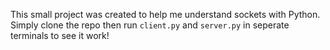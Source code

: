 This small project was created to help me understand sockets with Python. Simply clone the repo then run `client.py` and `server.py` in seperate terminals to see it work! 
